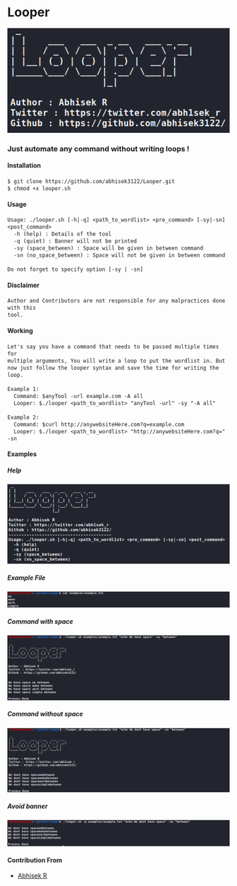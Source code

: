 # Looper
<img src="photos/banner.png">

### Just automate any command without writing loops !
#### Installation
```
$ git clone https://github.com/abhisek3122/Looper.git
$ chmod +x looper.sh
```
#### Usage
```
Usage: ./looper.sh [-h|-q] <path_to_wordlist> <pre_command> [-sy|-sn] <post_command>
  -h (help) : Details of the tool
  -q (quiet) : Banner will not be printed
  -sy (space_between) : Space will be given in between command
  -sn (no_space_between) : Space will not be given in between command

Do not forget to specify option [-sy | -sn]
```
#### Disclaimer
```
Author and Contributors are not responsible for any malpractices done with this
tool.
```
#### Working
```
Let's say you have a command that needs to be passed multiple times for
multiple arguments, You will write a loop to put the wordlist in. But
now just follow the looper syntax and save the time for writing the loop.

Example 1:
  Command: $anyTool -url example.com -A all
  Looper: $./looper <path_to_wordlist> "anyTool -url" -sy "-A all"

Example 2:
  Command: $curl http://anywebsiteHere.com?q=example.com
  Looper: $./looper <path_to_wordlist> "http://anywebsiteHere.com?q=" -sn
```
#### Examples
##### Help
![Help](photos/helper.png)

##### Example File
![Example File](photos/cat.png)

##### Command with space
![Command with space](photos/withSpace.png)

##### Command without space
![Command without space](photos/withoutSpace.png)

##### Avoid banner
![Avoid banner](photos/withoutBanner.png)

#### Contribution From
- [Abhisek R](https://www.linkedin.com/in/abhisek-r/)
